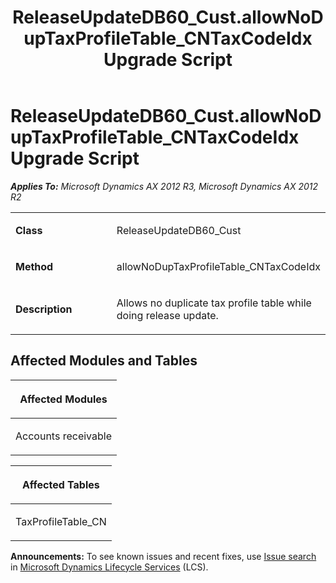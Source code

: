 ﻿---
title: ReleaseUpdateDB60_Cust.allowNoDupTaxProfileTable_CNTaxCodeIdx Upgrade Script
TOCTitle: ReleaseUpdateDB60_Cust.allowNoDupTaxProfileTable_CNTaxCodeIdx Upgrade Script
ms:assetid: aa19ea5c-c509-bd3f-4b49-cb0e7f398b6d
ms:mtpsurl: https://msdn.microsoft.com/en-us/library/JJ686434(v=AX.60)
ms:contentKeyID: 49710390
ms.date: 05/18/2015
mtps_version: v=AX.60
---

# ReleaseUpdateDB60\_Cust.allowNoDupTaxProfileTable\_CNTaxCodeIdx Upgrade Script 


_**Applies To:** Microsoft Dynamics AX 2012 R3, Microsoft Dynamics AX 2012 R2_

<table>
<colgroup>
<col style="width: 50%" />
<col style="width: 50%" />
</colgroup>
<tbody>
<tr class="odd">
<td><p><strong>Class</strong></p></td>
<td><p>ReleaseUpdateDB60_Cust</p></td>
</tr>
<tr class="even">
<td><p><strong>Method</strong></p></td>
<td><p>allowNoDupTaxProfileTable_CNTaxCodeIdx</p></td>
</tr>
<tr class="odd">
<td><p><strong>Description</strong></p></td>
<td><p>Allows no duplicate tax profile table while doing release update.</p></td>
</tr>
</tbody>
</table>


## Affected Modules and Tables

<table>
<colgroup>
<col style="width: 100%" />
</colgroup>
<thead>
<tr class="header">
<th><p>Affected Modules</p></th>
</tr>
</thead>
<tbody>
<tr class="odd">
<td><p>Accounts receivable</p></td>
</tr>
</tbody>
</table>


<table>
<colgroup>
<col style="width: 100%" />
</colgroup>
<thead>
<tr class="header">
<th><p>Affected Tables</p></th>
</tr>
</thead>
<tbody>
<tr class="odd">
<td><p>TaxProfileTable_CN</p></td>
</tr>
</tbody>
</table>

  
**Announcements:** To see known issues and recent fixes, use [Issue search](http://go.microsoft.com/fwlink/?linkid=389258) in [Microsoft Dynamics Lifecycle Services](http://go.microsoft.com/fwlink/?linkid=306505) (LCS).

